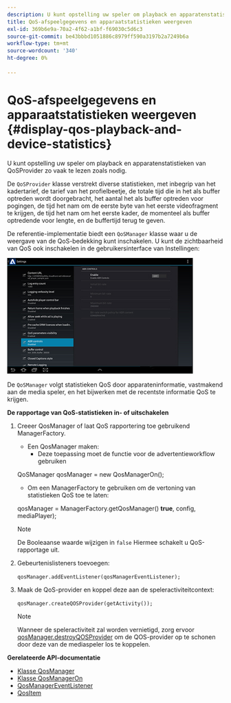```yaml
---
description: U kunt opstelling uw speler om playback en apparatenstatistieken van QoSProvider zo vaak te lezen zoals nodig.
title: QoS-afspeelgegevens en apparaatstatistieken weergeven
exl-id: 369b6e9a-70a2-4f62-a1bf-f69030c5d6c3
source-git-commit: be43bbbd1051886c8979ff590a3197b2a7249b6a
workflow-type: tm+mt
source-wordcount: '340'
ht-degree: 0%

---
```


# QoS-afspeelgegevens en apparaatstatistieken weergeven {#display-qos-playback-and-device-statistics}

U kunt opstelling uw speler om playback en apparatenstatistieken van QoSProvider zo vaak te lezen zoals nodig.

De `QoSProvider` klasse verstrekt diverse statistieken, met inbegrip van het kadertarief, de tarief van het profielbeetje, de totale tijd die in het als buffer optreden wordt doorgebracht, het aantal het als buffer optreden voor pogingen, de tijd het nam om de eerste byte van het eerste videofragment te krijgen, de tijd het nam om het eerste kader, de momenteel als buffer optredende voor lengte, en de buffertijd terug te geven.

De referentie-implementatie biedt een `QoSManager` klasse waar u de weergave van de QoS-bedekking kunt inschakelen. U kunt de zichtbaarheid van QoS ook inschakelen in de gebruikersinterface van Instellingen:

![](assets/qos-configuration.jpg)

De `QoSManager` volgt statistieken QoS door apparateninformatie, vastmakend aan de media speler, en het bijwerken met de recentste informatie QoS te krijgen.

**De rapportage van QoS-statistieken in- of uitschakelen**

1. Creeer QosManager of laat QoS rapportering toe gebruikend ManagerFactory.

   * Een QosManager maken:
      * Deze toepassing moet de functie voor de advertentieworkflow gebruiken

   QoSManager qosManager = new QosManagerOn();

   * Om een ManagerFactory te gebruiken om de vertoning van statistieken QoS toe te laten:

   qosManager = ManagerFactory.getQosManager()
   <b>true</b>, config, mediaPlayer);

   >[!NOTE]
   >
   >De Booleaanse waarde wijzigen in `false` Hiermee schakelt u QoS-rapportage uit.

2. Gebeurtenislisteners toevoegen:

   `qosManager.addEventListener(qosManagerEventListener);`

3. Maak de QoS-provider en koppel deze aan de speleractiviteitcontext:

   `qosManager.createQOSProvider(getActivity());`

   >[!NOTE]
   >
   >Wanneer de speleractiviteit zal worden vernietigd, zorg ervoor [qosManager.destroyQOSProvider](https://help.adobe.com/en_US/primetime/reference_implementation/android/javadoc/com/adobe/primetime/reference/manager/QosManager.html#destroyQOSProvider()) om de QOS-provider op te schonen door deze van de mediaspeler los te koppelen.

**Gerelateerde API-documentatie**

* [Klasse QosManager](https://help.adobe.com/en_US/primetime/api/reference_implementation/android/javadoc/com/adobe/primetime/reference/manager/QosManager.html)
* [Klasse QosManagerOn](https://help.adobe.com/en_US/primetime/api/reference_implementation/android/javadoc/com/adobe/primetime/reference/manager/QosManagerOn.html)
* [QosManagerEventListener](https://help.adobe.com/en_US/primetime/api/reference_implementation/android/javadoc/com/adobe/primetime/reference/manager/QosManager.QosManagerEventListener.html)
* [QosItem](https://help.adobe.com/en_US/primetime/api/reference_implementation/android/javadoc/com/adobe/primetime/reference/manager/QosManager.QosItem.html)
